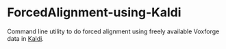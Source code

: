 # ForcedAlignment-using-Kaldi
Command line utility to do forced alignment using freely available Voxforge data in [Kaldi](http://kaldi-asr.org/).
